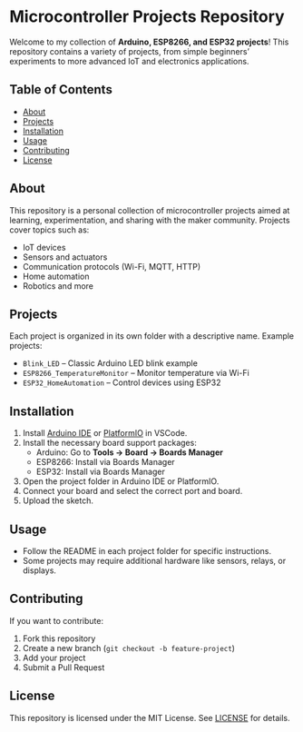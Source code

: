 # Microcontroller Projects Repository

Welcome to my collection of **Arduino, ESP8266, and ESP32 projects**! This repository contains a variety of projects, from simple beginners’ experiments to more advanced IoT and electronics applications.

## Table of Contents
- [About](#about)
- [Projects](#projects)
- [Installation](#installation)
- [Usage](#usage)
- [Contributing](#contributing)
- [License](#license)

## About
This repository is a personal collection of microcontroller projects aimed at learning, experimentation, and sharing with the maker community. Projects cover topics such as:
- IoT devices
- Sensors and actuators
- Communication protocols (Wi-Fi, MQTT, HTTP)
- Home automation
- Robotics and more

## Projects
Each project is organized in its own folder with a descriptive name. Example projects:
- `Blink_LED` – Classic Arduino LED blink example
- `ESP8266_TemperatureMonitor` – Monitor temperature via Wi-Fi
- `ESP32_HomeAutomation` – Control devices using ESP32


## Installation
1. Install [Arduino IDE](https://www.arduino.cc/en/software) or [PlatformIO](https://platformio.org/) in VSCode.
2. Install the necessary board support packages:
   - Arduino: Go to **Tools → Board → Boards Manager**  
   - ESP8266: Install via Boards Manager  
   - ESP32: Install via Boards Manager
3. Open the project folder in Arduino IDE or PlatformIO.
4. Connect your board and select the correct port and board.
5. Upload the sketch.

## Usage
- Follow the README in each project folder for specific instructions.
- Some projects may require additional hardware like sensors, relays, or displays.

## Contributing
If you want to contribute:
1. Fork this repository
2. Create a new branch (`git checkout -b feature-project`)
3. Add your project
4. Submit a Pull Request  

## License
This repository is licensed under the MIT License. See [LICENSE](LICENSE) for details.

